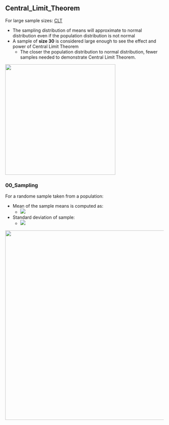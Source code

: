 ## Central_Limit_Theorem
For large sample sizes: [CLT](https://medium.com/@seema.singh/central-limit-theorem-simplified-46ddefeb13f3)
- The sampling distribution of means will approximate to normal distribution even if the population distribution is not normal
- A sample of **size 30** is considered large enough to see the effect and power of Central Limit Theorem
  - The closer the population distribution to normal distribution, fewer samples needed to demonstrate Central Limit Theorem. 

<img src="https://miro.medium.com/max/916/1*DfBsmbGDS72leAVaV37uKg.png" width=350 />


### 00_Sampling
For a randome sample taken from a population:
- Mean of the sample means is computed as: 
  - ![](https://miro.medium.com/max/168/1*k8gKNPZI71KzZH-wfkpdfg.png)
- Standard deviation of sample: 
  - ![](https://miro.medium.com/max/186/1*dUqGn6A9kIAhLpgoc65zCw.png)

<img src="https://miro.medium.com/max/1400/1*drwGHpQOULr7_Q6Vwf_IbQ.jpeg" width=600 />
